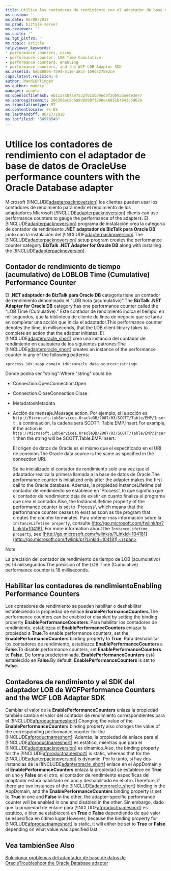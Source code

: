 ```yaml
---
title: Utilice los contadores de rendimiento con el adaptador de base de datos de Oracle | Microsoft Docs
ms.custom: ''
ms.date: 06/08/2017
ms.prod: biztalk-server
ms.reviewer: ''
ms.suite: ''
ms.tgt_pltfrm: ''
ms.topic: article
helpviewer_keywords:
- performance counters, using
- performance counter, LOB Time Cumulative
- performance counters, enabling
- performance counters, and the WCF LOB Adapter SDK
ms.assetid: beb80896-7594-411e-a83c-169d5278e2ce
caps.latest.revision: 6
author: MandiOhlinger
ms.author: mandia
manager: anneta
ms.openlocfilehash: eb1137487a87532f015bd9edbf20b95b5e493e77
ms.sourcegitcommit: 266308ec5c6a9d8d80ff298ee6051b4843c5d626
ms.translationtype: MT
ms.contentlocale: es-ES
ms.lasthandoff: 06/27/2018
ms.locfileid: "36978549"
---
```

# <a name="use-performance-counters-with-the-oracle-database-adapter"></a><span data-ttu-id="83fd5-102">Utilice los contadores de rendimiento con el adaptador de base de datos de Oracle</span><span class="sxs-lookup"><span data-stu-id="83fd5-102">Use performance counters with the Oracle Database adapter</span></span>
<span data-ttu-id="83fd5-103">Microsoft [!INCLUDE[adapterpacknoversion](../../includes/adapterpacknoversion-md.md)] los clientes pueden usar los contadores de rendimiento para medir el rendimiento de los adaptadores.</span><span class="sxs-lookup"><span data-stu-id="83fd5-103">Microsoft [!INCLUDE[adapterpacknoversion](../../includes/adapterpacknoversion-md.md)] clients can use performance counters to gauge the performance of the adapters.</span></span> <span data-ttu-id="83fd5-104">El [!INCLUDE[adapterpacknoversion](../../includes/adapterpacknoversion-md.md)] programa de instalación crea la categoría de contador de rendimiento **.NET adaptador de BizTalk para Oracle DB** junto con la instalación del [!INCLUDE[adapterpacknoversion](../../includes/adapterpacknoversion-md.md)].</span><span class="sxs-lookup"><span data-stu-id="83fd5-104">The [!INCLUDE[adapterpacknoversion](../../includes/adapterpacknoversion-md.md)] setup program creates the performance counter category **BizTalk .NET Adapter for Oracle DB** along with installing the [!INCLUDE[adapterpacknoversion](../../includes/adapterpacknoversion-md.md)].</span></span>  
  
## <a name="lob-time-cumulative-performance-counter"></a><span data-ttu-id="83fd5-105">Contador de rendimiento de tiempo (acumulativo) de LOB</span><span class="sxs-lookup"><span data-stu-id="83fd5-105">LOB Time (Cumulative) Performance Counter</span></span>  
 <span data-ttu-id="83fd5-106">El **.NET adaptador de BizTalk para Oracle DB** categoría tiene un contador de rendimiento denominado el "LOB hora (acumulativo)".</span><span class="sxs-lookup"><span data-stu-id="83fd5-106">The **BizTalk .NET Adapter for Oracle DB** category has one performance counter called the “LOB Time (Cumulative).”</span></span> <span data-ttu-id="83fd5-107">Este contador de rendimiento indica el tiempo, en milisegundos, que la biblioteca de cliente de línea de negocio que se tarda en completar una acción que inicia el adaptador.</span><span class="sxs-lookup"><span data-stu-id="83fd5-107">This performance counter denotes the time, in milliseconds, that the LOB client library takes to complete an action that the adapter initiates.</span></span> <span data-ttu-id="83fd5-108">El [!INCLUDE[adapteroracle_short](../../includes/adapteroracle-short-md.md)] crea una instancia del contador de rendimiento en cualquiera de los siguientes patrones:</span><span class="sxs-lookup"><span data-stu-id="83fd5-108">The [!INCLUDE[adapteroracle_short](../../includes/adapteroracle-short-md.md)] creates an instance of the performance counter in any of the following patterns:</span></span>  
  
```  
<process id>:<app domain id>:<oracle data source>:<string>  
```  
  
 <span data-ttu-id="83fd5-109">Donde podría ser "string":</span><span class="sxs-lookup"><span data-stu-id="83fd5-109">Where "string" could be:</span></span>  
  
- <span data-ttu-id="83fd5-110">Connection.Open</span><span class="sxs-lookup"><span data-stu-id="83fd5-110">Connection.Open</span></span>  
  
- <span data-ttu-id="83fd5-111">Connection.Close</span><span class="sxs-lookup"><span data-stu-id="83fd5-111">Connection.Close</span></span>  
  
- <span data-ttu-id="83fd5-112">Metadatos</span><span class="sxs-lookup"><span data-stu-id="83fd5-112">Metadata</span></span>  
  
- <span data-ttu-id="83fd5-113">Acción de mensaje.</span><span class="sxs-lookup"><span data-stu-id="83fd5-113">Message action.</span></span> <span data-ttu-id="83fd5-114">Por ejemplo, si la acción es `http://Microsoft.LobServices.OracleDB/2007/03/SCOTT/Table/EMP/Insert` , a continuación, la cadena será SCOTT. Table.EMP.Insert.</span><span class="sxs-lookup"><span data-stu-id="83fd5-114">For example, if the action is `http://Microsoft.LobServices.OracleDB/2007/03/SCOTT/Table/EMP/Insert` then the string will be SCOTT.Table.EMP.Insert.</span></span>  
  
  <span data-ttu-id="83fd5-115">El origen de datos de Oracle es el mismo que el especificado en el URI de conexión.</span><span class="sxs-lookup"><span data-stu-id="83fd5-115">The Oracle data source is the same as specified in the connection URI.</span></span>  
  
  <span data-ttu-id="83fd5-116">Se ha inicializado el contador de rendimiento solo una vez que el adaptador realiza la primera llamada a la base de datos de Oracle.</span><span class="sxs-lookup"><span data-stu-id="83fd5-116">The performance counter is initialized only after the adapter makes the first call to the Oracle database.</span></span> <span data-ttu-id="83fd5-117">Además, la propiedad InstanceLifetime del contador de rendimiento se establece en 'Process', lo que significa que el contador de rendimiento deja de existir en cuanto finaliza el programa que crea el contador.</span><span class="sxs-lookup"><span data-stu-id="83fd5-117">Also, the InstanceLifetime property of the performance counter is set to 'Process', which means that the performance counter ceases to exist as soon as the program that creates the counter terminates.</span></span> <span data-ttu-id="83fd5-118">Para obtener más información sobre la `InstanceLifetime property`, consulte [ http://go.microsoft.com/fwlink/p/?LinkId=104181 ](http://go.microsoft.com/fwlink/p/?LinkId=104181).</span><span class="sxs-lookup"><span data-stu-id="83fd5-118">For more information about the `InstanceLifetime property`, see [http://go.microsoft.com/fwlink/p/?LinkId=104181](http://go.microsoft.com/fwlink/p/?LinkId=104181).</span></span>  
  
> [!NOTE]
>  <span data-ttu-id="83fd5-119">La precisión del contador de rendimiento de tiempo de LOB (acumulativo) es 16 milisegundos.</span><span class="sxs-lookup"><span data-stu-id="83fd5-119">The precision of the LOB Time (Cumulative) performance counter is 16 milliseconds.</span></span>  
  
## <a name="enabling-performance-counters"></a><span data-ttu-id="83fd5-120">Habilitar los contadores de rendimiento</span><span class="sxs-lookup"><span data-stu-id="83fd5-120">Enabling Performance Counters</span></span>  
 <span data-ttu-id="83fd5-121">Los contadores de rendimiento se pueden habilitar o deshabilitar estableciendo la propiedad de enlace **EnablePerformanceCounters**.</span><span class="sxs-lookup"><span data-stu-id="83fd5-121">The performance counters can be enabled or disabled by setting the binding property **EnablePerformanceCounters**.</span></span> <span data-ttu-id="83fd5-122">Para habilitar los contadores de rendimiento, establezca el **EnablePerformanceCounters** enlazar la propiedad a **True**.</span><span class="sxs-lookup"><span data-stu-id="83fd5-122">To enable performance counters, set the **EnablePerformanceCounters** binding property to **True**.</span></span> <span data-ttu-id="83fd5-123">Para deshabilitar los contadores de rendimiento, establezca **EnablePerformanceCounters** a **False**.</span><span class="sxs-lookup"><span data-stu-id="83fd5-123">To disable performance counters, set **EnablePerformanceCounters** to **False**.</span></span> <span data-ttu-id="83fd5-124">De forma predeterminada, **EnablePerformanceCounters** está establecido en **False**.</span><span class="sxs-lookup"><span data-stu-id="83fd5-124">By default, **EnablePerformanceCounters** is set to **False**.</span></span>  
  
## <a name="performance-counters-and-the-wcf-lob-adapter-sdk"></a><span data-ttu-id="83fd5-125">Contadores de rendimiento y el SDK del adaptador LOB de WCF</span><span class="sxs-lookup"><span data-stu-id="83fd5-125">Performance Counters and the WCF LOB Adapter SDK</span></span>  
 <span data-ttu-id="83fd5-126">Cambiar el valor de la **EnablePerformanceCounters** enlaza la propiedad también cambia el valor del contador de rendimiento correspondientes para el [!INCLUDE[afproductnameshort](../../includes/afproductnameshort-md.md)].</span><span class="sxs-lookup"><span data-stu-id="83fd5-126">Changing the value of the **EnablePerformanceCounters** binding property also changes the value of the corresponding performance counter for the [!INCLUDE[afproductnameshort](../../includes/afproductnameshort-md.md)].</span></span> <span data-ttu-id="83fd5-127">Además, la propiedad de enlace para el [!INCLUDE[afproductnameshort](../../includes/afproductnameshort-md.md)] es estático, mientras que para el [!INCLUDE[adapterpacknoversion](../../includes/adapterpacknoversion-md.md)] es dinámico.</span><span class="sxs-lookup"><span data-stu-id="83fd5-127">Also, the binding property for the [!INCLUDE[afproductnameshort](../../includes/afproductnameshort-md.md)] is static, whereas that for the [!INCLUDE[adapterpacknoversion](../../includes/adapterpacknoversion-md.md)] is dynamic.</span></span> <span data-ttu-id="83fd5-128">Por lo tanto, si hay dos instancias de la [!INCLUDE[adapteroracle_short](../../includes/adapteroracle-short-md.md)] enlace en el AppDomain y el **EnablePerformanceCounters** enlaza la propiedad se establece en **True** en uno y **False** en el otro, el contador de rendimiento específicas del adaptador estará habilitado en uno y deshabilitado en el otro.</span><span class="sxs-lookup"><span data-stu-id="83fd5-128">Therefore, if there are two instances of the [!INCLUDE[adapteroracle_short](../../includes/adapteroracle-short-md.md)] binding in the AppDomain, and the **EnablePerformanceCounters** binding property is set to **True** in one and **False** in the other, the adapter-specific performance counter will be enabled in one and disabled in the other.</span></span> <span data-ttu-id="83fd5-129">Sin embargo, dado que la propiedad de enlace para [!INCLUDE[afproductnameshort](../../includes/afproductnameshort-md.md)] es estático, o bien se establecerá en **True** o **False** dependiendo de qué valor se especifica en último lugar.</span><span class="sxs-lookup"><span data-stu-id="83fd5-129">However, because the binding property for [!INCLUDE[afproductnameshort](../../includes/afproductnameshort-md.md)] is static, it will either be set to **True** or **False** depending on what value was specified last.</span></span>  
  
## <a name="see-also"></a><span data-ttu-id="83fd5-130">Vea también</span><span class="sxs-lookup"><span data-stu-id="83fd5-130">See Also</span></span>  
[<span data-ttu-id="83fd5-131">Solucionar problemas del adaptador de base de datos de Oracle</span><span class="sxs-lookup"><span data-stu-id="83fd5-131">Troubleshoot the Oracle Database adapter</span></span>](../../adapters-and-accelerators/adapter-oracle-database/troubleshoot-the-oracle-database-adapter.md)